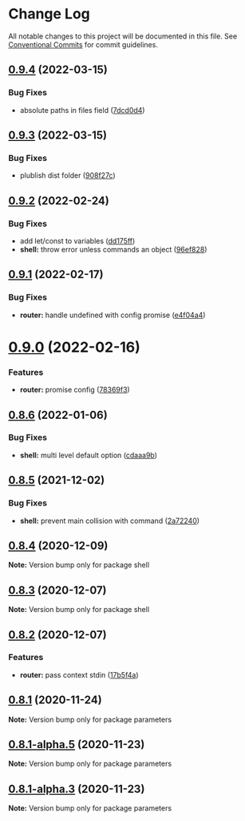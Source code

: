 # Change Log

All notable changes to this project will be documented in this file.
See [Conventional Commits](https://conventionalcommits.org) for commit guidelines.

## [0.9.4](https://github.com/adaltas/node-shell/compare/v0.9.3...v0.9.4) (2022-03-15)


### Bug Fixes

* absolute paths in files field ([7dcd0d4](https://github.com/adaltas/node-shell/commit/7dcd0d4e31a282ac99b059bd5d0a04b5716ec09b))





## [0.9.3](https://github.com/adaltas/node-shell/compare/v0.9.2...v0.9.3) (2022-03-15)


### Bug Fixes

* plublish dist folder ([908f27c](https://github.com/adaltas/node-shell/commit/908f27c464fa0b96286856e58a3433cc6fbb74f3))





## [0.9.2](https://github.com/adaltas/node-shell/compare/v0.9.1...v0.9.2) (2022-02-24)


### Bug Fixes

* add let/const to variables ([dd175ff](https://github.com/adaltas/node-shell/commit/dd175ff43070efa30d5d3e06720e1ce05978185a))
* **shell:** throw error unless commands an object ([96ef828](https://github.com/adaltas/node-shell/commit/96ef828405f67843b19921f5da8bfb149d571702))





## [0.9.1](https://github.com/adaltas/node-shell/compare/v0.9.0...v0.9.1) (2022-02-17)


### Bug Fixes

* **router:** handle undefined with config promise ([e4f04a4](https://github.com/adaltas/node-shell/commit/e4f04a4cad01c74a4f08bf410f80355f0374b599))





# [0.9.0](https://github.com/adaltas/node-shell/compare/v0.8.6...v0.9.0) (2022-02-16)


### Features

* **router:** promise config ([78369f3](https://github.com/adaltas/node-shell/commit/78369f3610ac44cedd7214d32e7e1c42a736e042))





## [0.8.6](https://github.com/adaltas/node-shell/compare/v0.8.5...v0.8.6) (2022-01-06)


### Bug Fixes

* **shell:** multi level default option ([cdaaa9b](https://github.com/adaltas/node-shell/commit/cdaaa9b71d8e0a161f8df4f22fec86d39e8b8d11))





## [0.8.5](https://github.com/adaltas/node-shell/compare/v0.8.4...v0.8.5) (2021-12-02)


### Bug Fixes

* **shell:** prevent main collision with command ([2a72240](https://github.com/adaltas/node-shell/commit/2a72240d19cca1925bae2b5cb85006cf163b9452))





## [0.8.4](https://github.com/adaltas/node-shell/compare/v0.8.3...v0.8.4) (2020-12-09)

**Note:** Version bump only for package shell





## [0.8.3](https://github.com/adaltas/node-shell/compare/v0.8.2...v0.8.3) (2020-12-07)

**Note:** Version bump only for package shell





## [0.8.2](https://github.com/adaltas/node-shell/compare/v0.8.1...v0.8.2) (2020-12-07)


### Features

* **router:** pass context stdin ([17b5f4a](https://github.com/adaltas/node-shell/commit/17b5f4aa34c050f16eba4fe3cd51393584aac823))





## [0.8.1](https://github.com/adaltas/node-parameters/compare/v0.8.1-alpha.5...v0.8.1) (2020-11-24)

**Note:** Version bump only for package parameters





## [0.8.1-alpha.5](https://github.com/adaltas/node-parameters/compare/v0.8.1-alpha.4...v0.8.1-alpha.5) (2020-11-23)

**Note:** Version bump only for package parameters





## [0.8.1-alpha.3](https://github.com/adaltas/node-parameters/compare/v0.8.1-alpha.2...v0.8.1-alpha.3) (2020-11-23)

**Note:** Version bump only for package parameters
